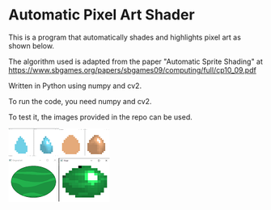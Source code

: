 # **Automatic Pixel Art Shader**

This is a program that automatically shades and highlights pixel art as shown below.

The algorithm used is adapted from the paper "Automatic Sprite Shading" at https://www.sbgames.org/papers/sbgames09/computing/full/cp10_09.pdf

Written in Python using numpy and cv2.

To run the code, you need numpy and cv2. 

To test it, the images provided in the repo can be used. 

![program results](https://github.com/MariamFahmy/pixel-art-shader/blob/main/program_results.png "program results")
